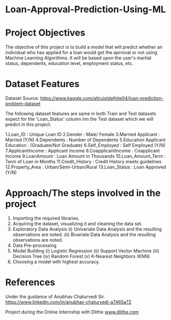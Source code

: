 # Loan-Approval-Prediction-Using-ML

# Project Objectives

The objective of this project is to build a model that will predict whether an individual who has applied for a loan would get the aprroval or not using Machine Learning Algorithms.
It will be based upon the user's martial status, dependents, education level, employment status, etc.

# Dataset Features

Dataset Source: https://www.kaggle.com/altruistdelhite04/loan-prediction-problem-dataset

The following dataset features are same in both Train and Test datasets expect for the 'Loan_Status' column inn the Test dataset which we will predict in this project.

1.Loan_ID : Unique Loan ID
2.Gender : Male/ Female
3.Married Applicant : Married (Y/N)
4.Dependents : Number of Dependents
5.Education Applicant Education : (Graduate/Not Graduate)
6.Self_Employed : Self Employed (Y/N)
7.ApplicantIncome : Applicant Income
8.CoapplicantIncome : Coapplicant Income
9.LoanAmount : Loan Amount in Thousands
10.Loan_Amount_Term : Term of Loan in Months
11.Credit_History : Credit History meets guidelines
12.Property_Area : Urban/Semi-Urban/Rural
13.Loan_Status : Loan Approved (Y/N)

# Approach/The steps involved in the project

1. Importing the required libraries.
2. Acquiring the dataset, visualizing it and cleaning the data set.
3. Exploratory Data Analysis
  (i) Univariate Data Analysis and the resulting observations are noted.
  (ii) Bivariate Data Analysis and the resulting observations are noted.
4. Data Pre-processing
5. Model Building
  (i) Logistic Regression
  (ii) Support Vector Machine
  (iii) Decision Tree
  (iv) Random Forest
  (v) K-Nearest Neighbors (KNN)
6. Choosing a model with highest accuracy.

# References

Under the guidance of Anubhav Chaturvedi Sir.
https://www.linkedin.com/in/anubhav-chaturvedi-a7465a72

Project during the Online Internship with Dlithe
www.dlithe.com
